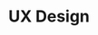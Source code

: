 ---
layout: topic
permalink: /learning/ux-design/
id: ux
title: UX Design
hide_navigation: true
infos:
  title: UX Design
  days: 36
  description: Learn what is UX Design and let's design an app
resources:
  - title: Google UX Design Professional Certificate
    url: https://www.coursera.org/professional-certificates/google-ux-design
projects_ideas:
  - title: Design a recipe app
  - title: Design a meal planner
  - title: UX Design portfolio
experiences:
  - title: Putting to the test Google’s plan to disrupt the university degree
    url: https://medium.com/@johannroduit/putting-to-the-test-googles-plan-to-disrupt-the-university-degree-29abdcb002dd
    source: medium.com
    author: Johann Roduit
  - title: What did I learn from getting the equivalent of a BA in just over one month, for less than USD$ 40?
    url: https://johannroduit.medium.com/what-did-i-learn-from-getting-the-equivalent-of-a-ba-in-just-over-one-month-for-less-than-usd-40-8469f78f7f7
    source: medium.com
    author: Johann Roduit
projects_outcome:
  - name: UX Portfolio
    type: Portfolio
    url: https://www.johannroduit.com/ux-design
    author: Johann Roduit
---